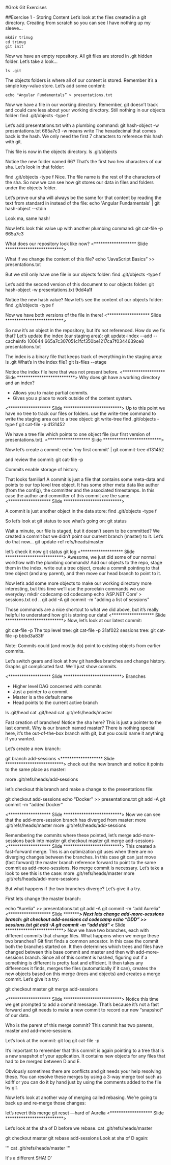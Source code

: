 #Grok Git Exercises

##Exercise 1 - Storing Content
Let’s look at the files created in a git directory.  Creating from scratch so you can see I have nothing up my sleeve…
```
mkdir trinug
cd trinug
git init
```

Now we have an empty repository.  All git files are stored in .git hidden folder.  Let’s take a look...
```
ls .git
```
The objects folders is where all of our content is stored.  Remember it’s a simple key-value store.  Let’s add some content:

```
echo "Angular Fundamentals” > presentations.txt
```

Now we have a file in our working directory.  Remember, git doesn’t track and could care less about your working directory.
Still nothing in our objects folder:
find .git/objects -type f

Let’s add presentations.txt with a plumbing command:
git hash-object -w presentations.txt
665a7c3
-w means write
The hexadecimal that comes back is the hash.
We only need the first 7 characters to reference this hash with git.

This file is now in the objects directory.
ls .git/objects

Notice the new folder named 66?  That’s the first two hex characters of our sha. Let’s look in that folder:

find .git/objects -type f
Nice.  The file name is the rest of the characters of the sha.  So now we can see how git stores our data in files and folders under the objects folder.

Let’s prove our sha will always be the same for that content by reading the text from standard in instead of the file:
echo 'Angular Fundamentals' | git hash-object --stdin

Look ma, same hash!

Now let’s look this value up with another plumbing command:
git cat-file -p 665a7c3

What does our repository look like now?
<*******************   Slide **************************>

What if we change the content of this file?
echo “JavaScript Basics” >> presentations.txt

But we still only have one file in our objects folder:
find .git/objects -type f

Let’s add the second version of this document to our objects folder:
git hash-object -w presentations.txt
9dd4a1f

Notice the new hash value?  Now let’s see the content of our objects folder:
find .git/objects -type f

Now we have both versions of the file in there!
<*******************   Slide **************************>

So now it’s an object in the repository, but it’s not referenced.  How do we fix that?
Let’s update the index (our staging area):
git update-index --add --cacheinfo 100644 665a7c307051c1fcf350be1217ca7f0344639ce8 presentations.txt

The index is a binary file that keeps track of everything in the staging area:
ls .git
What’s in the index file?
git ls-files --stage

Notice the index file here that was not present before.
<*******************   Slide  **************************>
Why does git have a working directory and an index?

- Allows you to make partial commits.
- Gives you a place to work outside of the content system.

<*******************   Slide **************************>
Up to this point we have no tree to track our files or folders.
use the write-tree command to write the staging area out to a tree object:
git write-tree
find .git/objects -type f
git cat-file -p d131452

We have a tree file which points to one object file (our first version of presentations.txt).
<*******************   Slide **************************>

Now let’s create a commit:
echo 'my first commit' | git commit-tree d131452

and review the commit:
git cat-file -p <SHA>

Commits enable storage of history.

That looks familiar!  A commit is just a file that contains some meta-data and points to our top level tree object.  It has some other meta data like author (from the config), the committer and the associated timestamps.  In this case the author and committer of this commit are the same.
<*******************   Slide **************************>

A commit is just another object in the data store:
find .git/objects -type f

So let’s look at git status to see what’s going on:
git status

Wait a minute, our file is staged, but it doesn’t seem to be committed?  We created a commit but we didn’t point our current branch (master) to it.  Let’s do that now...
git update-ref refs/heads/master <SHA>

let’s check it now
git status
git log
<*******************   Slide **************************>
Awesome, we just did some of our normal workflow with the plumbing commands!
Add our objects to the repo, stage them in the index, write out a tree object, create a commit pointing to that tree object (and any parent), and then move our head branch to point to it.

Now let’s add some more objects to make our working directory more interesting, but this time we’ll use the porcelain commands we use everyday:
mkdir codecamp
cd codecamp
echo ‘ASP.NET Core’ > sessions.txt
cd ..
git add -A
git commit -m "adding a list of sessions"

Those commands are a nice shortcut to what we did above, but it’s really helpful to understand how git is storing our data!
<*******************   Slide **************************>
Now, let’s look at our latest commit:

git cat-file -p <sha>
The top level tree:
git cat-file -p 31af022
sessions tree:
git cat-file -p bbbd3a83ff

Note: Commits could (and mostly do) point to existing objects from earlier commits.

Let’s switch gears and look at how git handles branches and change history.
Graphs git complicated fast.  We’ll just show commits.

<*******************   Slide **************************>
Branches

- Higher level DAG concerned with commits
- Just a pointer to a commit
- Master is a the default name
- Head points to the current active branch

ls .git/head
cat .git/head
cat .git/refs/heads/master

Fast creation of branches!  Notice the sha here?  This is just a pointer to the last commit.
Why is our branch named master?  There is nothing special here, it’s the out-of-the-box branch with git, but you could name it anything if you wanted.

Let’s create a new branch:

git branch add-sessions
<*******************   Slide **************************>
check out the new branch and notice it points to the same place as master:

more .git/refs/heads/add-sessions

let’s checkout this branch and make a change to the presentations file:

git checkout add-sessions
echo "Docker" >> presentations.txt
git add -A
git commit -m “added Docker"

<*******************   Slide **************************>
Now we can see that the add-more-session branch has diverged from master:
more .git/refs/heads/master
more .git/refs/heads/add-sessions

Remembering the commits where these pointed, let’s merge add-more-sessions back into master
git checkout master
git merge add-sessions
<*******************   Slide **************************>
This created a fast-forward merge.  This is an optimization git uses when there are no diverging changes between the branches.  In this case git can just move (fast forward) the master branch reference forward to point to the same commit as add-more-sessions.  No merge commit is necessary.  Let’s take a look to see this is the case:
more .git/refs/heads/master
more .git/refs/heads/add-more-sessions

But what happens if the two branches diverge?  Let’s give it a try.

First lets change the master branch:

echo “Aurelia” >> presentations.txt
git add -A
git commit -m “add Aurelia"
<*******************   Slide **************************>
Next lets change add-more-sessions branch:
git checkout add-sessions
cd codecamp
echo “DDD” >> sessions.txt
git add -A
git commit -m “add ddd"
<*******************   Slide **************************>
Now we have two branches, each with different commits that change files.  What happens when we merge these two branches?
Git first finds a common ancestor.  In this case the commit both the branches started on.   It then determines which trees and files have changed between this base commit and master and then with add-more-sessions branch.  Since all of this content is hashed, figuring out if a something is different is pretty fast and efficient.  It then takes any differences it finds, merges the files (automatically if it can), creates the new objects based on this merge (trees and objects) and creates a merge commit.  Let’s give it a try:

git checkout master
git merge add-sessions

<*******************   Slide **************************>
Notice this time we get prompted to add a commit message.  That’s because it’s not a fast forward and git needs to make a new commit to record our new “snapshot” of our data.

Who is the parent of this merge commit?
This commit has two parents, master and add-more-sessions.

Let’s look at the commit:
git log
git cat-file -p <sha>

It’s important to remember that this commit is again pointing to a tree that is a new snapshot of your application.  It contains new objects for any files that had to be merged between D and E.

Obviously sometimes there are conflicts and git needs your help resolving these.  You can resolve these merges by using a 3-way merge tool such as kdiff or  you can do it by hand just by using the comments added to the file by git.

Now let’s look at another way of merging called rebasing.  We’re going to back up and re-merge those changes:

let’s revert this merge
git reset —hard <sha> of Aurelia
<*******************   Slide **************************>

Let’s look at the sha of D before we rebase.
cat .git/refs/heads/master

git checkout master
git rebase add-sessions
Look at sha of D again:

'''
cat .git/refs/heads/master
'''

It's a different SHA!  D'
